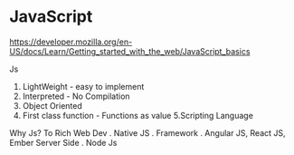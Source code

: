# JavaScript
https://developer.mozilla.org/en-US/docs/Learn/Getting_started_with_the_web/JavaScript_basics

Js
1. LightWeight - easy to implement
2. Interpreted -  No Compilation
3. Object Oriented 
4. First class function - Functions as value
5.Scripting Language

Why Js?
To Rich Web Dev
  . Native JS
  . Framework
  . Angular JS, React JS, Ember
Server Side
 . Node Js
